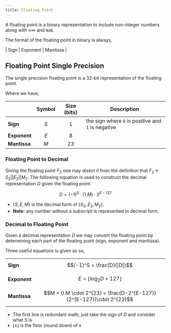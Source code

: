 ```yaml
---
title: Floating Point
---
```


A floating point is a binary representation to include non-integer numbers along with $\pm \infty$ and `NaN`.

The format of the floating point in binary is always,

| Sign | Exponent | Manitssa |


## Floating Point Single Precision

The single precision floating point is a 32-bit representation of the floating point.

Where we have,

|              | Symbol | Size (bits) |                    Description                     |
| ------------ | :----: | :---------: | -------------------------------------------------- |
| **Sign**     |  $S$   |      1      | the sign where `0` is positive and `1` is negative |
| **Exponent** |  $E$   |      8      |                                                    |
| **Mantissa** |  $M$   |     23      |                                                    |

### Floating Point to Decimal
Giving the floating point $F_2$ one may disect it from the definition that $F_2 \equiv S_2||E_2||M_2$. The following equation is used to construct the decimal representation $D$ given the floating point.

$$D = (-1)^S \cdot (1.M) \cdot 2^{E-127}$$

* $\{S, E, M\}$ is the decimal form of $\{S_2, E_2, M_2\}$.
* **Note:** any number without a subscript is represented in decimal form.


### Decimal to Floating Point
Given a decimal representation $D$ we may convert the floating point by determining each part of the floating point (sign, exponent and mantissa).

Three useful equations is given as so,

|   |   |
|---|---|
| **Sign**  | $$(-1)^S = \frac{D}{\|D\|}$$  |
| **Exponent** | $$E = \lfloor{\log_2{D} + 127}\rfloor$$ |
| **Mantissa** | $$M = 0.M \cdot 2^{23} = \frac{D-2^{E-127}}{2^{E-127}}\cdot 2^{23}$$|

* The first line is redundant math; just take the sign of $D$ and consider what $S$ is
* $\lfloor x \rfloor$ is the floor (round down) of $x$